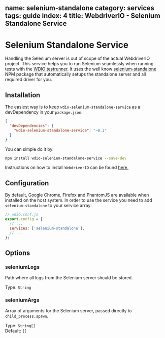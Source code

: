 name: selenium-standalone
category: services
tags: guide
index: 4
title: WebdriverIO - Selenium Standalone Service
---

Selenium Standalone Service
===========================

Handling the Selenium server is out of scope of the actual WebdriverIO project. This service helps you to run Selenium seamlessly when running tests with the [WDIO testrunner](http://webdriver.io/guide/testrunner/gettingstarted.html). It uses the well know [selenium-standalone](https://www.npmjs.com/package/selenium-standalone) NPM package that automatically setups the standalone server and all required driver for you.

## Installation

The easiest way is to keep `wdio-selenium-standalone-service` as a devDependency in your `package.json`.

```json
{
  "devDependencies": {
    "wdio-selenium-standalone-service": "~0.1"
  }
}
```

You can simple do it by:

```bash
npm install wdio-selenium-standalone-service --save-dev
```

Instructions on how to install `WebdriverIO` can be found [here.](http://webdriver.io/guide/getstarted/install.html)

## Configuration

By default, Google Chrome, Firefox and PhantomJS are available when installed on the host system. In order to use the service you need to add `selenium-standalone` to your service array:

```js
// wdio.conf.js
export.config = {
  // ...
  services: ['selenium-standalone'],
  // ...
};
```

## Options

### seleniumLogs
Path where all logs from the Selenium server should be stored.

Type: `String`

### seleniumArgs
Array of arguments for the Selenium server, passed directly to `child_process.spawn`.

Type: `String[]`<br>
Default: `[]`

